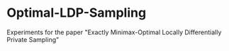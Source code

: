 # Optimal-LDP-Sampling
Experiments for the paper "Exactly Minimax-Optimal Locally Differentially Private Sampling"
